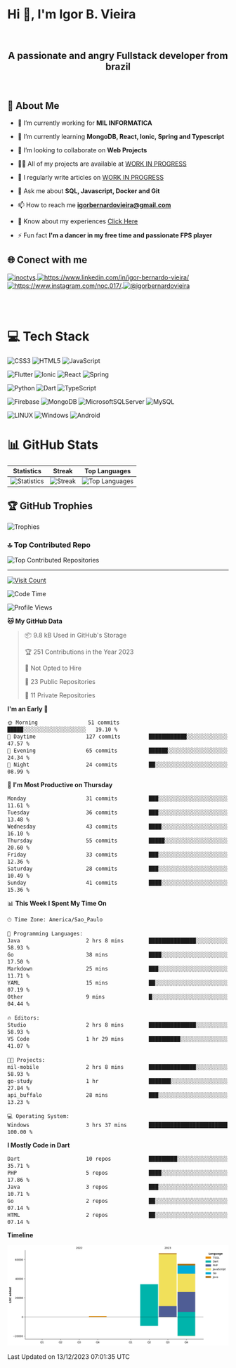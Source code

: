 # Hi 👋, I'm Igor B. Vieira

<br>

<center><h2>A passionate and angry Fullstack developer from brazil</h2></center>

<br>

## 💫 About Me

- 🔭 I’m currently working for **MIL INFORMATICA**

- 🌱 I’m currently learning **MongoDB, React, Ionic, Spring and Typescript**

- 👯 I’m looking to collaborate on **Web Projects**

- 👨‍💻 All of my projects are available at [WORK IN PROGRESS]()

- 📝 I regularly write articles on [WORK IN PROGRESS]()

- 💬 Ask me about **SQL, Javascript, Docker and Git**

- 📫 How to reach me **<igorbernardovieira@gmail.com>**

- 📄 Know about my experiences [Click Here](https://www.linkedin.com/in/igor-bernardo-vieira/)

- ⚡ Fun fact **I'm a dancer in my free time and passionate FPS player**

## 🌐 Conect with me

<a href="https://twitter.com/inoctys" target="blank">
  <img align="center" src="https://raw.githubusercontent.com/rahuldkjain/github-profile-readme-generator/master/src/images/icons/Social/twitter.svg" alt="inoctys" height="30" width="40" />
</a>
<a href="https://linkedin.com/in/https://www.linkedin.com/in/igor-bernardo-vieira/" target="blank">
  <img align="center" src="https://raw.githubusercontent.com/rahuldkjain/github-profile-readme-generator/master/src/images/icons/Social/linked-in-alt.svg" alt="https://www.linkedin.com/in/igor-bernardo-vieira/" height="30" width="40" />
</a>
<a href="https://instagram.com/https://www.instagram.com/noc.017/" target="blank">
  <img align="center" src="https://raw.githubusercontent.com/rahuldkjain/github-profile-readme-generator/master/src/images/icons/Social/instagram.svg" alt="https://www.instagram.com/noc.017/" height="30" width="40" />
</a>
<a href="https://medium.com/@igorbernardovieira" target="blank">
  <img align="center" src="https://raw.githubusercontent.com/rahuldkjain/github-profile-readme-generator/master/src/images/icons/Social/medium.svg" alt="@igorbernardovieira" height="30" width="40" />
</a>

<br><br>

# 💻 Tech Stack

![CSS3](https://img.shields.io/badge/css3-%231572B6.svg?style=for-the-badge&logo=css3&logoColor=white) ![HTML5](https://img.shields.io/badge/html5-%23E34F26.svg?style=for-the-badge&logo=html5&logoColor=white) ![JavaScript](https://img.shields.io/badge/javascript-%23323330.svg?style=for-the-badge&logo=javascript&logoColor=%23F7DF1E)

![Flutter](https://img.shields.io/badge/Flutter-%2302569B.svg?style=for-the-badge&logo=Flutter&logoColor=white) ![Ionic](https://img.shields.io/badge/Ionic-%233880FF.svg?style=for-the-badge&logo=Ionic&logoColor=white) ![React](https://img.shields.io/badge/react-%2320232a.svg?style=for-the-badge&logo=react&logoColor=%2361DAFB) ![Spring](https://img.shields.io/badge/spring-%236DB33F.svg?style=for-the-badge&logo=spring&logoColor=white)

![Python](https://img.shields.io/badge/python-3670A0?style=for-the-badge&logo=python&logoColor=ffdd54) ![Dart](https://img.shields.io/badge/dart-%230175C2.svg?style=for-the-badge&logo=dart&logoColor=white) ![TypeScript](https://img.shields.io/badge/typescript-%23007ACC.svg?style=for-the-badge&logo=typescript&logoColor=white)

![Firebase](https://img.shields.io/badge/firebase-%23039BE5.svg?style=for-the-badge&logo=firebase) ![MongoDB](https://img.shields.io/badge/MongoDB-%234ea94b.svg?style=for-the-badge&logo=mongodb&logoColor=white) ![MicrosoftSQLServer](https://img.shields.io/badge/Microsoft%20SQL%20Sever-CC2927?style=for-the-badge&logo=microsoft%20sql%20server&logoColor=white) ![MySQL](https://img.shields.io/badge/mysql-%2300f.svg?style=for-the-badge&logo=mysql&logoColor=white)

![LINUX](https://img.shields.io/badge/Linux-FCC624?style=for-the-badge&logo=linux&logoColor=black) ![Windows](https://img.shields.io/badge/Windows-0078D6.svg?style=for-the-badge&logo=Windows&logoColor=white)
![Android](https://img.shields.io/badge/Android-3DDC84?style=for-the-badge&logo=android&logoColor=white)

<!-- Badges from https://github.com/Ileriayo/markdown-badges -->

# 📊 GitHub Stats

| Statistics | Streak | Top Languages |
|--------------|--------|----------------------|
| ![Statistics](https://github-readme-stats.vercel.app/api?username=IgorBVieira&theme=highcontrast&hide_border=false&include_all_commits=true&count_private=true) | ![Streak](https://github-readme-streak-stats.herokuapp.com/?user=IgorBVieira&theme=highcontrast&hide_border=false) | ![Top Languages](https://github-readme-stats.vercel.app/api/top-langs/?username=IgorBVieira&theme=highcontrast&hide_border=false&include_all_commits=true&count_private=true&layout=compact) |

## 🏆 GitHub Trophies

![Trophies](https://github-profile-trophy.vercel.app/?username=IgorBVieira&theme=darkhub&no-frame=false&no-bg=false&margin-w=4)

### 🔝 Top Contributed Repo

![Top Contributed Repositories](https://github-contributor-stats.vercel.app/api?username=IgorBVieira&limit=5&theme=dark&combine_all_yearly_contributions=true)

---

[![Visit Count](https://visitcount.itsvg.in/api?id=IgorBVieira&icon=0&color=12)](https://visitcount.itsvg.in)

<!--START_SECTION:waka-->
![Code Time](http://img.shields.io/badge/Code%20Time-95%20hrs%2056%20mins-blue)

![Profile Views](http://img.shields.io/badge/Profile%20Views-0-blue)

**🐱 My GitHub Data** 

> 📦 9.8 kB Used in GitHub's Storage 
 > 
> 🏆 251 Contributions in the Year 2023
 > 
> 🚫 Not Opted to Hire
 > 
> 📜 23 Public Repositories 
 > 
> 🔑 11 Private Repositories 
 > 
**I'm an Early 🐤** 

```text
🌞 Morning                51 commits          █████░░░░░░░░░░░░░░░░░░░░   19.10 % 
🌆 Daytime                127 commits         ████████████░░░░░░░░░░░░░   47.57 % 
🌃 Evening                65 commits          ██████░░░░░░░░░░░░░░░░░░░   24.34 % 
🌙 Night                  24 commits          ██░░░░░░░░░░░░░░░░░░░░░░░   08.99 % 
```
📅 **I'm Most Productive on Thursday** 

```text
Monday                   31 commits          ███░░░░░░░░░░░░░░░░░░░░░░   11.61 % 
Tuesday                  36 commits          ███░░░░░░░░░░░░░░░░░░░░░░   13.48 % 
Wednesday                43 commits          ████░░░░░░░░░░░░░░░░░░░░░   16.10 % 
Thursday                 55 commits          █████░░░░░░░░░░░░░░░░░░░░   20.60 % 
Friday                   33 commits          ███░░░░░░░░░░░░░░░░░░░░░░   12.36 % 
Saturday                 28 commits          ███░░░░░░░░░░░░░░░░░░░░░░   10.49 % 
Sunday                   41 commits          ████░░░░░░░░░░░░░░░░░░░░░   15.36 % 
```


📊 **This Week I Spent My Time On** 

```text
🕑︎ Time Zone: America/Sao_Paulo

💬 Programming Languages: 
Java                     2 hrs 8 mins        ███████████████░░░░░░░░░░   58.93 % 
Go                       38 mins             ████░░░░░░░░░░░░░░░░░░░░░   17.50 % 
Markdown                 25 mins             ███░░░░░░░░░░░░░░░░░░░░░░   11.71 % 
YAML                     15 mins             ██░░░░░░░░░░░░░░░░░░░░░░░   07.19 % 
Other                    9 mins              █░░░░░░░░░░░░░░░░░░░░░░░░   04.44 % 

🔥 Editors: 
Studio                   2 hrs 8 mins        ███████████████░░░░░░░░░░   58.93 % 
VS Code                  1 hr 29 mins        ██████████░░░░░░░░░░░░░░░   41.07 % 

🐱‍💻 Projects: 
mil-mobile               2 hrs 8 mins        ███████████████░░░░░░░░░░   58.93 % 
go-study                 1 hr                ███████░░░░░░░░░░░░░░░░░░   27.84 % 
api_buffalo              28 mins             ███░░░░░░░░░░░░░░░░░░░░░░   13.23 % 

💻 Operating System: 
Windows                  3 hrs 37 mins       █████████████████████████   100.00 % 
```

**I Mostly Code in Dart** 

```text
Dart                     10 repos            █████████░░░░░░░░░░░░░░░░   35.71 % 
PHP                      5 repos             ████░░░░░░░░░░░░░░░░░░░░░   17.86 % 
Java                     3 repos             ███░░░░░░░░░░░░░░░░░░░░░░   10.71 % 
Go                       2 repos             ██░░░░░░░░░░░░░░░░░░░░░░░   07.14 % 
HTML                     2 repos             ██░░░░░░░░░░░░░░░░░░░░░░░   07.14 % 
```



**Timeline**

![Lines of Code chart](https://raw.githubusercontent.com/IgorBVieira/IgorBVieira/main/assets/bar_graph.png)


 Last Updated on 13/12/2023 07:01:35 UTC
<!--END_SECTION:waka-->


<!-- Dev Statistics by: https://github.com/anmol098/waka-readme-stats -->

<!-- Proudly created with GPRM ( https://gprm.itsvg.in ) and https:rahuldkjaingithubiogh-profile-readme-generator/
 -->
